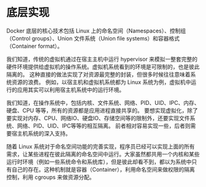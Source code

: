 # 底层实现

Docker 底层的核心技术包括 Linux 上的命名空间（Namespaces）、控制组（Control groups）、Union 文件系统（Union file systems）和容器格式（Container format）。

我们知道，传统的虚拟机通过在宿主主机中运行 hypervisor 来模拟一整套完整的硬件环境提供给虚拟机的操作系统。虚拟机系统看到的环境是可限制的，也是彼此隔离的。
这种直接的做法实现了对资源最完整的封装，但很多时候往往意味着系统资源的浪费。
例如，以宿主机和虚拟机系统都为 Linux 系统为例，虚拟机中运行的应用其实可以利用宿主机系统中的运行环境。

我们知道，在操作系统中，包括内核、文件系统、网络、PID、UID、IPC、内存、硬盘、CPU 等等，所有的资源都是应用进程直接共享的。
要想实现虚拟化，除了要实现对内存、CPU、网络IO、硬盘IO、存储空间等的限制外，还要实现文件系统、网络、PID、UID、IPC等等的相互隔离。
前者相对容易实现一些，后者则需要宿主机系统的深入支持。

随着 Linux 系统对于命名空间功能的完善实现，程序员已经可以实现上面的所有需求，让某些进程在彼此隔离的命名空间中运行。大家虽然都共用一个内核和某些运行时环境（例如一些系统命令和系统库），但是彼此却看不到，都以为系统中只有自己的存在。这种机制就是容器（Container），利用命名空间来做权限的隔离控制，利用 cgroups 来做资源分配。

<Catalog />